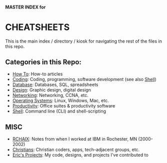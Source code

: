 #### MASTER INDEX for
# CHEATSHEETS

This is the main index / directory / kiosk for navigating the rest of the files in this repo.

## Categories in this Repo:

- [How To](/how-to/index.md): How-to articles
- [Coding](/coding/index.md): Coding, programming, software development (see also [Shell](/shell/index.md))
- [Database](/database/index.md): Databases, SQL, spreadsheets
- [Design](/design/index.md): Graphic design, digital design
- [Networking](/networking/index.md): Networking, CCNA, etc.
- [Operating Systems](/os/index.md): Linux, Windows, Mac, etc.
- [Productivity](/productivity/index.md): Office suites & productivity software
- [Shell](/shell/index.md): Command line (CLI) and shell-scripting

## MISC

- [RCHAIX](/rchaix/index.md): Notes from when I worked at IBM in Rochester, MN (2000-2002)
- [Christians](/christians/index.md): Christian coders, apps, tech-adjacent groups, etc.
- [Eric's Projects](/my-projects/index.md): My code, designs, and projects I've contributed to
